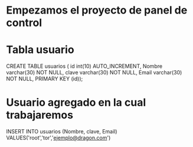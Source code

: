 # Empezamos el proyecto de panel de control

# Tabla usuario

CREATE TABLE usuarios ( 
    id int(10) AUTO_INCREMENT,
	Nombre varchar(30) NOT NULL,
	clave varchar(30)  NOT NULL,
	Email varchar(30)  NOT NULL,
	PRIMARY KEY (id));

# Usuario agregado en la cual trabajaremos
INSERT INTO usuarios (Nombre, clave, Email) VALUES('root','tor','ejemplo@dragon.com')
